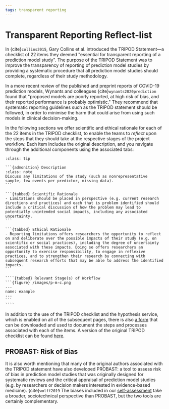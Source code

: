 ```yaml
---
tags: transparent reporting
---
```


# Transparent Reporting Reflect-list

In {cite}`collins2015`, Gary Collins et al. introduced the TRIPOD Statement—a checklist of 22 items they deemed "essential for transparent reporting
of a prediction model study". The purpose of the TRIPOD Statement was to improve the transparency of reporting of prediction model studies by providing a systematic procedure that all prediction model studies should complete, regardless of their study methodology.

In a more recent review of the published and preprint reports of COVID-19 prediction models, Wynants and colleagues {cite}`wynants2020prediction` found that "proposed models are poorly reported, at high risk of bias, and their reported performance is probably optimistic." They recommend that systematic reporting guidelines such as the TRIPOD statement should be followed, in order to minimise the harm that could arise from using such models in clinical decision-making.

In the following sections we offer scientific and ethical rationale for each of the 22 items in the TRIPOD checklist, to enable the teams to *reflect* upon the steps that they should take at the respective stages of the project workflow. Each item includes the original description, and you navigate through the additional components using the associated tabs:

`````{admonition} Example: Item Description, Rationale, and Relevant Stage
:class: tip

```{admonition} Description
:class: note
Discuss any limitations of the study (such as nonrepresentative sample, few events per predictor, missing data).
```

```{tabbed} Scientific Rationale
- Limitations should be placed in perspective (e.g. current research directions and practices) and each that is problem identified should include a critical discussion of how the problem may lead to potentially unintended social impacts, including any associated uncertainty.
```

```{tabbed} Ethical Rationale
- Reporting limitations offers researchers the opportunity to reflect on and deliberate over the possible impacts of their study (e.g. on scientific or social practices), including the degree of uncertainty associated with these impacts. Doing so offers researchers an opportunity to exercise responsibility, to engage in reflexive practices, and to strengthen their research by connecting with subsequent research efforts that may be able to address the identified impacts.
```

````{tabbed} Relevant Stage(s) of Workflow
```{figure} /images/p-m-c.png
---
name: example
---
```
````
`````

In addition to the use of the TRIPOD checklist and the hypothesis service, which is enabled on all of the subsequent pages, there is also <a href="https://docs.google.com/spreadsheets/d/1x9LOT6fhFTDci1laH6OJFkjta4b-yICWqeTyftXGevo/edit#gid=0" target="_blank">a form</a> that can be downloaded and used to document the steps and processes associated with each of the items. A version of the original TRIPOD checklist can be found [here](https://www.tripod-statement.org/wp-content/uploads/2020/01/Tripod-Checlist-Prediction-Model-Development.pdf).

## PROBAST: Risk of Bias

It is also worth mentioning that many of the original authors associated with the TRIPOD statement have also developed PROBAST: a tool to assess risk of bias in prediction model studies that was originally designed for systematic reviews and the critical appraisal of prediction model studies (e.g. by researchers or decision makers interested in evidence-based medicine). {cite}`wolff2019` The biases included in our [self-assessment](../bias/bias-intro.md) take a broader, sociotechnical perspective than PROBAST, but the two tools are certainly complementary.
